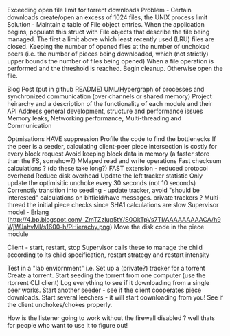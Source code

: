 Exceeding open file limit for torrent downloads
	Problem - Certain downloads create/open an excess of 1024 files, the UNIX process limit
	Solution -
		Maintain a table of File object entries.
		When the application begins, populate this struct with File objects that describe the file being managed.
		The first a limit above which least recently used (LRU) files are closed. Keeping the number of opened files at the number of
		unchoked peers (i.e. the number of pieces being downloaded, which (not strictly) upper bounds the number of files being opened)
		When a file operation is performed and the threshold is reached. Begin cleanup. Otherwise open the file.

Blog Post (put in github README)
	UML/Hypergraph of processes and synchronized communication (over channels or shared memory)
	Project heirarchy and a description of the functionality of each module and their API
	Address general development, structure and performance issues
		Memory leaks, Networking performance, Multi-threading and Communication

Optmisations
	HAVE suppression
	Profile the code to find the bottlenecks
	If the peer is a seeder, calculating client-peer piece intersection is costly for every block request
	Avoid keeping block data in memory (a faster store than the FS, somehow?)
	MMaped read and write operations
	Fast checksum calculations ? (do these take long?)
	FAST extension - reduced protocol overhead
	Reduce disk overhead
	Update the left tracker statistic
	Only update the optimisitic unchoke every 30 seconds (not 10 seconds)
	Correnctly transition into seeding - update tracker, avoid "should be interested" calculations on bitfield/have messages.
	private trackers ?
	Multi-thread the initial piece checks since SHA1 calculations are slow
	Supervisor model - Erlang (http://4.bp.blogspot.com/_ZmTZzIup5tY/S0OkTpVs7TI/AAAAAAAAACA/h9WjWJahvMI/s1600-h/PHierachy.png)
	Move the disk code in the piece module

Client - start, restart, stop
Supervisor calls these to manage the child according to its child specification, restart strategy and restart intensity


Test in a "lab enviornment" i.e.
	Set up a (private?) tracker for a torrent
	Create a torrent.
	Start seeding the torrent from one computer (use the rtorrent CLI client)
	Log everything to see if it downloading from a single peer works.
	Start another seeder - see if the client cooperates piece downloads.
	Start several leechers - it will start downloading from you!
	See if the client unchokes/chokes properly.

How is the listener going to work without the firewall disabled ? well thats for people who want to use it to figure out!

